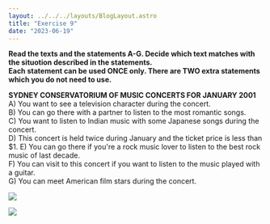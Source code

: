 ```yaml
---
layout: ../../../layouts/BlogLayout.astro
title: "Exercise 9"
date: "2023-06-19"
---
```


**Read the texts and the statements A-G. Decide which text matches with the situotion described in the statements.  
Each statement can be used ONCE only. There are TWO extra statements which you do not need to use.**

**SYDNEY CONSERVATORIUM OF MUSIC CONCERTS FOR JANUARY 2001**  
A) You want to see a television character during the concert.  
B) You can go there with a partner to listen to the most romantic songs.  
C) You want to listen to Indian music with some Japanese songs during the concert.  
D) This concert is held twice during January and the ticket price is less than $1. 
E) You can go there if you're a rock music lover to listen to the best rock music of last decade.  
F) You can visit to this concert if you want to listen to the music played with a guitar.  
G) You can meet American film stars during the concert.

![](https://xirurgabdukarim.uz/wp-content/uploads/2023/06/9.1-1024x538.jpg)

![](https://xirurgabdukarim.uz/wp-content/uploads/2023/06/9.2-1024x772.jpg)
